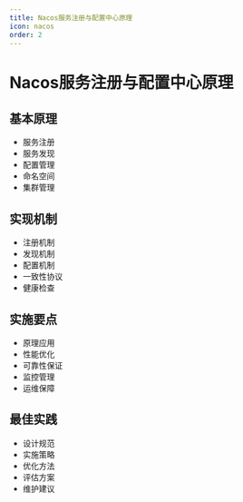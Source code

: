 ```yaml
---
title: Nacos服务注册与配置中心原理
icon: nacos
order: 2
---
```


# Nacos服务注册与配置中心原理

## 基本原理
- 服务注册
- 服务发现
- 配置管理
- 命名空间
- 集群管理

## 实现机制
- 注册机制
- 发现机制
- 配置机制
- 一致性协议
- 健康检查

## 实施要点
- 原理应用
- 性能优化
- 可靠性保证
- 监控管理
- 运维保障

## 最佳实践
- 设计规范
- 实施策略
- 优化方法
- 评估方案
- 维护建议
